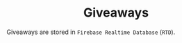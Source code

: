 <div align='center'>
    <h1><b>Giveaways</b></h1>
</div>

Giveaways are stored in `Firebase Realtime Database` (`RTD`).
